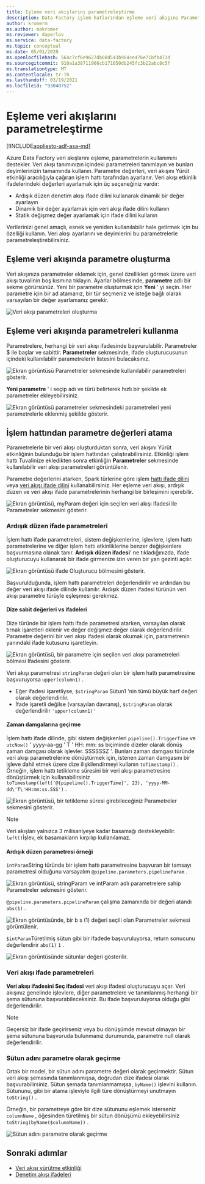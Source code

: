 ```yaml
---
title: Eşleme veri akışlarını parametreleştirme
description: Data Factory işlem hatlarından eşleme veri akışını Parametreleştirme hakkında bilgi edinin
author: kromerm
ms.author: makromer
ms.reviewer: daperlov
ms.service: data-factory
ms.topic: conceptual
ms.date: 05/01/2020
ms.openlocfilehash: 564c7cf6e9627db08d543b964ce476e71bfb473d
ms.sourcegitcommit: 910a1a38711966cb171050db245fc3b22abc8c5f
ms.translationtype: MT
ms.contentlocale: tr-TR
ms.lasthandoff: 03/19/2021
ms.locfileid: "93040752"
---
```

# <a name="parameterizing-mapping-data-flows"></a>Eşleme veri akışlarını parametreleştirme

[!INCLUDE[appliesto-adf-asa-md](includes/appliesto-adf-asa-md.md)] 

Azure Data Factory veri akışlarını eşleme, parametrelerin kullanımını destekler. Veri akışı tanımınızın içindeki parametreleri tanımlayın ve bunları deyimlerinizin tamamında kullanın. Parametre değerleri, veri akışını Yürüt etkinliği aracılığıyla çağıran işlem hattı tarafından ayarlanır. Veri akışı etkinlik ifadelerindeki değerleri ayarlamak için üç seçeneğiniz vardır:

* Ardışık düzen denetim akışı ifade dilini kullanarak dinamik bir değer ayarlayın
* Dinamik bir değer ayarlamak için veri akışı ifade dilini kullanın
* Statik değişmez değer ayarlamak için ifade dilini kullanın

Verilerinizi genel amaçlı, esnek ve yeniden kullanılabilir hale getirmek için bu özelliği kullanın. Veri akışı ayarlarını ve deyimlerini bu parametrelerle parametreleştirebilirsiniz.

## <a name="create-parameters-in-a-mapping-data-flow"></a>Eşleme veri akışında parametre oluşturma

Veri akışınıza parametreler eklemek için, genel özellikleri görmek üzere veri akışı tuvalinin boş kısmına tıklayın. Ayarlar bölmesinde, **parametre** adlı bir sekme görürsünüz. Yeni bir parametre oluşturmak için **Yeni** ' yi seçin. Her parametre için bir ad atamanız, bir tür seçmeniz ve isteğe bağlı olarak varsayılan bir değer ayarlamanız gerekir.

![Veri akışı parametreleri oluşturma](media/data-flow/create-params.png "Veri akışı parametreleri oluşturma")

## <a name="use-parameters-in-a-mapping-data-flow"></a>Eşleme veri akışında parametreleri kullanma 

Parametrelere, herhangi bir veri akışı ifadesinde başvurulabilir. Parametreler $ ile başlar ve sabittir. **Parametreler** sekmesinde, ifade oluşturucusunun içindeki kullanılabilir parametrelerin listesini bulacaksınız.

![Ekran görüntüsü Parametreler sekmesinde kullanılabilir parametreleri gösterir.](media/data-flow/parameter-expression.png "Veri akışı parametre ifadesi")

**Yeni parametre** ' i seçip adı ve türü belirterek hızlı bir şekilde ek parametreler ekleyebilirsiniz.

![Ekran görüntüsü parametreler sekmesindeki parametreleri yeni parametrelerle eklenmiş şekilde gösterir.](media/data-flow/new-parameter-expression.png "Veri akışı parametre ifadesi")

## <a name="assign-parameter-values-from-a-pipeline"></a>İşlem hattından parametre değerleri atama

Parametrelerle bir veri akışı oluşturduktan sonra, veri akışını Yürüt etkinliğinin bulunduğu bir işlem hattından çalıştırabilirsiniz. Etkinliği işlem hattı Tuvalinize ekledikten sonra etkinliğin **Parametreler** sekmesinde kullanılabilir veri akışı parametreleri görüntülenir.

Parametre değerlerini atarken, Spark türlerine göre işlem [hattı ifade dilini](control-flow-expression-language-functions.md) veya [veri akışı ifade dilini](data-flow-expression-functions.md) kullanabilirsiniz. Her eşleme veri akışı, ardışık düzen ve veri akışı ifade parametrelerinin herhangi bir birleşimini içerebilir.

![Ekran görüntüsü, myParam değeri için seçilen veri akışı ifadesi ile Parametreler sekmesini gösterir.](media/data-flow/parameter-assign.png "Veri akışı parametresini ayarlama")

### <a name="pipeline-expression-parameters"></a>Ardışık düzen ifade parametreleri

İşlem hattı ifade parametreleri, sistem değişkenlerine, işlevlere, işlem hattı parametrelerine ve diğer işlem hattı etkinliklerine benzer değişkenlere başvurmasına olanak tanır. **Ardışık düzen ifadesi**' ne tıkladığınızda, ifade oluşturucuyu kullanarak bir ifade girmenize izin veren bir yan gezinti açılır.

![Ekran görüntüsü ifade Oluşturucu bölmesini gösterir.](media/data-flow/parameter-pipeline.png "Veri akışı parametresini ayarlama")

Başvurulduğunda, işlem hattı parametreleri değerlendirilir ve ardından bu değer veri akışı ifade dilinde kullanılır. Ardışık düzen ifadesi türünün veri akışı parametre türüyle eşleşmesi gerekmez. 

#### <a name="string-literals-vs-expressions"></a>Dize sabit değerleri vs ifadeleri

Dize türünde bir işlem hattı ifade parametresi atarken, varsayılan olarak tırnak işaretleri eklenir ve değer değişmez değer olarak değerlendirilir. Parametre değerini bir veri akışı ifadesi olarak okumak için, parametrenin yanındaki ifade kutusunu işaretleyin.

![Ekran görüntüsü, bir parametre için seçilen veri akışı parametreleri bölmesi Ifadesini gösterir.](media/data-flow/string-parameter.png "Veri akışı parametresini ayarlama")

Veri akışı parametresi `stringParam` değeri olan bir işlem hattı parametresine başvuruyorsa `upper(column1)` . 

- Eğer ifadesi işaretliyse, `$stringParam` Sütun1 'nin tümü büyük harf değeri olarak değerlendirilir.
- İfade işaretli değilse (varsayılan davranış),  `$stringParam` olarak değerlendirilir `'upper(column1)'`

#### <a name="passing-in-timestamps"></a>Zaman damgalarına geçirme

İşlem hattı ifade dilinde, gibi sistem değişkenleri `pipeline().TriggerTime` ve `utcNow()` ' yyyy-aa-gg \' T \' HH: mm: ss biçiminde dizeler olarak dönüş zaman damgası olarak işlevler. SSSSSSZ '. Bunları zaman damgası türünde veri akışı parametrelerine dönüştürmek için, istenen zaman damgasını bir işleve dahil etmek üzere dize ilişkilendirmeyi kullanın `toTimestamp()` . Örneğin, işlem hattı tetikleme süresini bir veri akışı parametresine dönüştürmek için kullanabilirsiniz `toTimestamp(left('@{pipeline().TriggerTime}', 23), 'yyyy-MM-dd\'T\'HH:mm:ss.SSS')` . 

![Ekran görüntüsü, bir tetikleme süresi girebileceğiniz Parametreler sekmesini gösterir.](media/data-flow/parameter-timestamp.png "Veri akışı parametresini ayarlama")

> [!NOTE]
> Veri akışları yalnızca 3 milisaniyeye kadar basamağı destekleyebilir. `left()`İşlev, ek basamakların kırpılıp kullanılamaz.

#### <a name="pipeline-parameter-example"></a>Ardışık düzen parametresi örneği

`intParam`String türünde bir işlem hattı parametresine başvuran bir tamsayı parametresi olduğunu varsayalım `@pipeline.parameters.pipelineParam` . 

![Ekran görüntüsü, stringParam ve intParam adlı parametrelere sahip Parametreler sekmesini gösterir.](media/data-flow/parameter-pipeline-2.png "Veri akışı parametresini ayarlama")

`@pipeline.parameters.pipelineParam` çalışma zamanında bir değeri atandı `abs(1)` .

![Ekran görüntüsünde, bir b s (1) değeri seçili olan Parametreler sekmesi görüntülenir.](media/data-flow/parameter-pipeline-4.png "Veri akışı parametresini ayarlama")

`$intParam`Türetilmiş sütun gibi bir ifadede başvuruluyorsa, return sonucunu değerlendirir `abs(1)` `1` . 

![Ekran görüntüsünde sütunlar değeri gösterilir.](media/data-flow/parameter-pipeline-3.png "Veri akışı parametresini ayarlama")

### <a name="data-flow-expression-parameters"></a>Veri akışı ifade parametreleri

**Veri akışı ifadesini Seç ifadesi** veri akışı ifadesi oluşturucuyu açar. Veri akışınız genelinde işlevlere, diğer parametrelere ve tanımlanmış herhangi bir şema sütununa başvurabileceksiniz. Bu ifade başvuruluyorsa olduğu gibi değerlendirilir.

> [!NOTE]
> Geçersiz bir ifade geçirirseniz veya bu dönüşümde mevcut olmayan bir şema sütununa başvuruda bulunmanız durumunda, parametre null olarak değerlendirilir.


### <a name="passing-in-a-column-name-as-a-parameter"></a>Sütun adını parametre olarak geçirme

Ortak bir model, bir sütun adını parametre değeri olarak geçirmektir. Sütun veri akışı şemasında tanımlanmışsa, doğrudan dize ifadesi olarak başvurabilirsiniz. Sütun şemada tanımlanmamışsa, `byName()` işlevini kullanın. Sütununu, gibi bir atama işleviyle ilgili türe dönüştürmeyi unutmayın `toString()` .

Örneğin, bir parametreye göre bir dize sütununu eşlemek isterseniz `columnName` , öğesinden türetilmiş bir sütun dönüşümü ekleyebilirsiniz `toString(byName($columnName))` .

![Sütun adını parametre olarak geçirme](media/data-flow/parameterize-column-name.png "Sütun adını parametre olarak geçirme")

## <a name="next-steps"></a>Sonraki adımlar
* [Veri akışı yürütme etkinliği](control-flow-execute-data-flow-activity.md)
* [Denetim akışı ifadeleri](control-flow-expression-language-functions.md)
